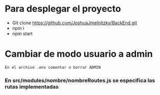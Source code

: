 # Para desplegar el proyecto
- Git clone https://github.com/JoshuaJmelnitzky/BackEnd.git
- npm i
- npm start

# Cambiar de modo usuario a admin

``` sh 
En el archivo .env comentar o borrar ADMIN
```

### En src/modules/nombre/nombreRoutes.js se especifica las rutas implementadas
